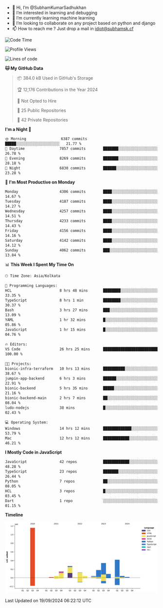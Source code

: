 - 👋 Hi, I’m @SubhamKumarSadhukhan
- 👀 I’m interested in learning and debugging
- 🌱 I’m currently learning machine learning
- 💞️ I’m looking to collaborate on any project based on python and django
- 📫 How to reach me ?
      Just drop a mail in idiot@subhamsk.cf

<!---
SubhamKumarSadhukhan/SubhamKumarSadhukhan is a ✨ special ✨ repository because its `README.md` (this file) appears on your GitHub profile.
You can click the Preview link to take a look at your changes.
--->


<!--START_SECTION:waka-->
![Code Time](http://img.shields.io/badge/Code%20Time-2%2C516%20hrs%201%20min-blue)

![Profile Views](http://img.shields.io/badge/Profile%20Views-8-blue)

![Lines of code](https://img.shields.io/badge/From%20Hello%20World%20I%27ve%20Written-2.9%20million%20lines%20of%20code-blue)

**🐱 My GitHub Data** 

> 📦 384.0 kB Used in GitHub's Storage 
 > 
> 🏆 12,176 Contributions in the Year 2024
 > 
> 🚫 Not Opted to Hire
 > 
> 📜 25 Public Repositories 
 > 
> 🔑 42 Private Repositories 
 > 
**I'm a Night 🦉** 

```text
🌞 Morning                6387 commits        █████░░░░░░░░░░░░░░░░░░░░   21.77 % 
🌆 Daytime                7857 commits        ███████░░░░░░░░░░░░░░░░░░   26.78 % 
🌃 Evening                8269 commits        ███████░░░░░░░░░░░░░░░░░░   28.18 % 
🌙 Night                  6830 commits        ██████░░░░░░░░░░░░░░░░░░░   23.28 % 
```
📅 **I'm Most Productive on Monday** 

```text
Monday                   4306 commits        ████░░░░░░░░░░░░░░░░░░░░░   14.67 % 
Tuesday                  4187 commits        ████░░░░░░░░░░░░░░░░░░░░░   14.27 % 
Wednesday                4257 commits        ████░░░░░░░░░░░░░░░░░░░░░   14.51 % 
Thursday                 4233 commits        ████░░░░░░░░░░░░░░░░░░░░░   14.43 % 
Friday                   4156 commits        ████░░░░░░░░░░░░░░░░░░░░░   14.16 % 
Saturday                 4142 commits        ████░░░░░░░░░░░░░░░░░░░░░   14.12 % 
Sunday                   4062 commits        ███░░░░░░░░░░░░░░░░░░░░░░   13.84 % 
```


📊 **This Week I Spent My Time On** 

```text
🕑︎ Time Zone: Asia/Kolkata

💬 Programming Languages: 
HCL                      8 hrs 48 mins       ████████░░░░░░░░░░░░░░░░░   33.35 % 
TypeScript               8 hrs 1 min         ████████░░░░░░░░░░░░░░░░░   30.37 % 
Bash                     3 hrs 27 mins       ███░░░░░░░░░░░░░░░░░░░░░░   13.09 % 
YAML                     1 hr 32 mins        █░░░░░░░░░░░░░░░░░░░░░░░░   05.86 % 
JavaScript               1 hr 15 mins        █░░░░░░░░░░░░░░░░░░░░░░░░   04.76 % 

🔥 Editors: 
VS Code                  26 hrs 25 mins      █████████████████████████   100.00 % 

🐱‍💻 Projects: 
bionic-infra-terraform   10 hrs 13 mins      ██████████░░░░░░░░░░░░░░░   38.67 % 
jumpin-app-backend       6 hrs 3 mins        ██████░░░░░░░░░░░░░░░░░░░   22.91 % 
bionic-backend           5 hrs 35 mins       █████░░░░░░░░░░░░░░░░░░░░   21.16 % 
bionic-backend-main      2 hrs 7 mins        ██░░░░░░░░░░░░░░░░░░░░░░░   08.04 % 
ludo-nodejs              38 mins             █░░░░░░░░░░░░░░░░░░░░░░░░   02.43 % 

💻 Operating System: 
Windows                  14 hrs 12 mins      █████████████░░░░░░░░░░░░   53.79 % 
Mac                      12 hrs 12 mins      ████████████░░░░░░░░░░░░░   46.21 % 
```

**I Mostly Code in JavaScript** 

```text
JavaScript               42 repos            ████████████░░░░░░░░░░░░░   48.28 % 
TypeScript               23 repos            ███████░░░░░░░░░░░░░░░░░░   26.44 % 
Python                   7 repos             ██░░░░░░░░░░░░░░░░░░░░░░░   08.05 % 
HCL                      3 repos             █░░░░░░░░░░░░░░░░░░░░░░░░   03.45 % 
Dart                     1 repo              ░░░░░░░░░░░░░░░░░░░░░░░░░   01.15 % 
```



**Timeline**

![Lines of Code chart](https://raw.githubusercontent.com/SubhamKumarSadhukhan/SubhamKumarSadhukhan/main/assets/bar_graph.png)


 Last Updated on 19/09/2024 06:22:12 UTC
<!--END_SECTION:waka-->
